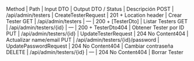 Method | Path | Input DTO | Output DTO / Status | Descripción
POST | /api/admin/testers | CreateTesterRequest | 201 + Location header | Crear Tester
GET | /api/admin/testers | — | 200 + [TesterDto] | Listar Testers
GET | /api/admin/testers/{id} | — | 200 + TesterDto404 | Obtener Tester por ID
PUT | /api/admin/testers/{id} | UpdateTesterRequest | 204 No Content404 | Actualizar name/email
PUT | /api/admin/testers/{id}/password | UpdatePasswordRequest | 204 No Content404 | Cambiar contraseña
DELETE | /api/admin/testers/{id} | — | 204 No Content404 | Borrar Tester
